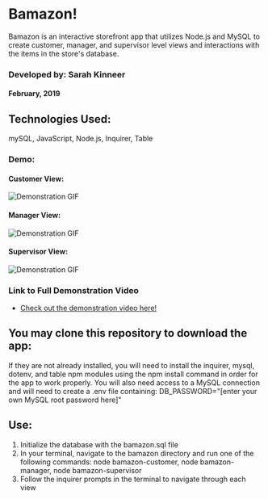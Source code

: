# Bamazon!
Bamazon is an interactive storefront app that utilizes Node.js and MySQL to create customer, manager, and supervisor level views and interactions with the items in the store's database.

### Developed by: Sarah Kinneer
#### February, 2019

## Technologies Used:
mySQL, JavaScript, Node.js, Inquirer, Table

### Demo:

#### Customer View:
![Demonstration GIF](./bamazon-customer.gif)

#### Manager View:
![Demonstration GIF](./bamazon-manager.gif)

#### Supervisor View:
![Demonstration GIF](./bamazon-supervisor.gif)

### Link to Full Demonstration Video
- [Check out the demonstration video here!](https://drive.google.com/file/d/19iTQOkkfAoxg3gHNc22y4XEzUa0raZlF/view)

## You may clone this repository to download the app:
If they are not already installed, you will need to install the inquirer, mysql, dotenv, and table npm modules using the npm install command in order for the app to work properly.  You will also need access to a MySQL connection and will need to create a .env file containing:
DB_PASSWORD="[enter your own MySQL root password here]"

## Use:
1. Initialize the database with the bamazon.sql file
2. In your terminal, navigate to the bamazon directory and run one of the following commands: node bamazon-customer, node bamazon-manager, node bamazon-supervisor
3. Follow the inquirer prompts in the terminal to navigate through each view
